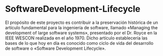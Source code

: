 # SoftwareDevelopment-Lifecycle
El propósito de este proyecto es contribuir a la preservación histórica de un artículo fundamental para la ingeniería de software, llamado «Managing the development of large software systems», presentado por el Dr. Royce en la IEEE WESCON realizada en el año 1970. Dicho artículo establecería las bases de lo que hoy en día es conocido como ciclo de vida del desarrollo de software o «Software Development Lifecycle».
